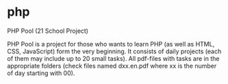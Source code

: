 # php
<h>PHP Pool (21 School Project)</h>

PHP Pool is a project for those who wants to learn PHP (as well as HTML, CSS, JavaScript) form the very beginning. It consists of daily projects (each of them may include up to 20 small tasks).
All pdf-files with tasks are in the appropriate folders (check files named dxx.en.pdf where xx is the number of day starting with 00).
